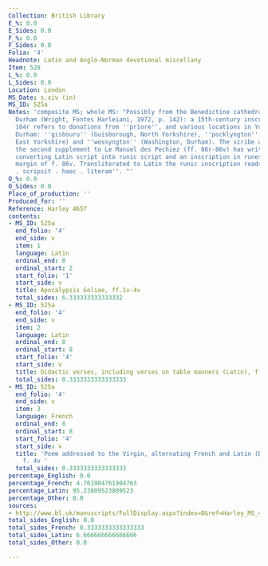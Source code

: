 ```yaml
---
Collection: British Library
E_%: 0.0
E_Sides: 0.0
F_%: 0.0
F_Sides: 0.0
Folia: '4'
Headnote: Latin and Anglo-Norman devotional miscellany
Item: 528
L_%: 0.0
L_Sides: 0.0
Location: London
MS_Date: s.xiv (in)
MS_ID: 525a
Notes: 'composite MS; whole MS: "Possibly from the Benedictine cathedral priory of
  Durham (Wright, Fontes Harleiani, 1972, p. 142): a 15th-century inscription on f.
  104r refers to donations from ''priore'', and various locations in Yorkshire and
  Durham: ''gisbouru'' (Guisborough, North Yorkshire), ''pocklyngton'' (Pocklington,
  East Yorkshire) and ''wessyngton'' (Washington, Durham). The scribe who has copied
  the second supplement to Le Manuel des Pechiez (ff. 86r-86v) has written a key for
  converting Latin script into runic script and an inscription in runes in the lower
  margin of f. 86v. Transliterated to Latin the runic inscription reads: ''nicholas
  . scripsit . haec . literam''. "'
O_%: 0.0
O_Sides: 0.0
Place_of_production: ''
Produced_for: ''
Reference: Harley 4657
contents:
- MS_ID: 525a
  end_folio: '4'
  end_side: v
  item: 1
  language: Latin
  ordinal_end: 8
  ordinal_start: 2
  start_folio: '1'
  start_side: v
  title: Apocalypsis Goliae, ff.1v-4v
  total_sides: 6.333333333333332
- MS_ID: 525a
  end_folio: '4'
  end_side: v
  item: 2
  language: Latin
  ordinal_end: 8
  ordinal_start: 8
  start_folio: '4'
  start_side: v
  title: Didactic verses, including verses on table manners (Latin), f. 4v
  total_sides: 0.3333333333333333
- MS_ID: 525a
  end_folio: '4'
  end_side: v
  item: 3
  language: French
  ordinal_end: 8
  ordinal_start: 8
  start_folio: '4'
  start_side: v
  title: 'Poem addressed to the Virgin, alternating French and Latin (Dean no. 808)
    f. 4v '
  total_sides: 0.3333333333333333
percentage_English: 0.0
percentage_French: 4.761904761904763
percentage_Latin: 95.23809523809523
percentage_Other: 0.0
sources:
- http://www.bl.uk/manuscripts/FullDisplay.aspx?index=0&ref=Harley_MS_4657
total_sides_English: 0.0
total_sides_French: 0.3333333333333333
total_sides_Latin: 6.666666666666666
total_sides_Other: 0.0

---
```

